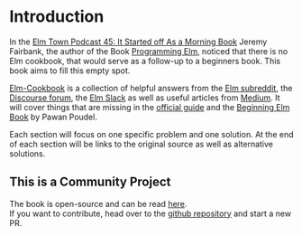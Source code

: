 # Introduction

In the [Elm Town Podcast 45: It Started off As a Morning Book](https://elmtown.simplecast.fm/it-started-off-as-a-morning-book) Jeremy Fairbank, the author of the Book [Programming Elm](https://programming-elm.com/), noticed that there is no Elm cookbook, that would serve as a follow-up to a beginners book. This book aims to fill this empty spot.

[Elm-Cookbook](https://orasund.gitbook.io/elm-cookbook/) is a collection of helpful answers from the [Elm subreddit](https://www.reddit.com/r/elm/), the [Discourse forum](https://discourse.elm-lang.org/), the [Elm Slack](https://elmlang.slack.com) as well as useful articles from [Medium](https://medium.com/tag/elm). It will cover things that are missing in the [official guide](https://guide.elm-lang.org/) and the [Beginning Elm Book](https://elmprogramming.com/) by Pawan Poudel.

Each section will focus on one specific problem and one solution. At the end of each section will be links to the original source as well as alternative solutions.

## This is a Community Project

The book is open-source and can be read [here](https://orasund.gitbook.io/elm-cookbook/).  
If you want to contribute, head over to the [github repository](https://github.com/Orasund/elm-cookbook) and start a new PR.

